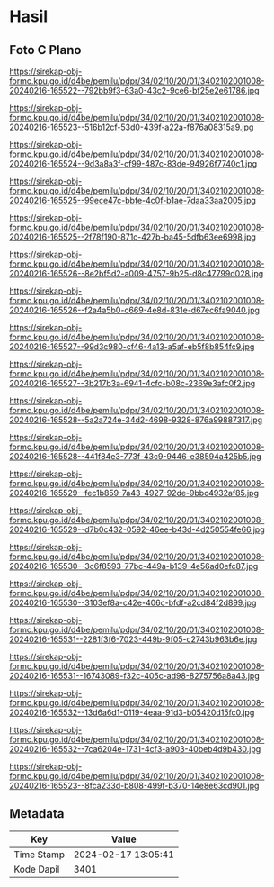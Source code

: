 # Hasil

## Foto C Plano

https://sirekap-obj-formc.kpu.go.id/d4be/pemilu/pdpr/34/02/10/20/01/3402102001008-20240216-165522--792bb9f3-63a0-43c2-9ce6-bf25e2e61786.jpg

https://sirekap-obj-formc.kpu.go.id/d4be/pemilu/pdpr/34/02/10/20/01/3402102001008-20240216-165523--516b12cf-53d0-439f-a22a-f876a08315a9.jpg

https://sirekap-obj-formc.kpu.go.id/d4be/pemilu/pdpr/34/02/10/20/01/3402102001008-20240216-165524--9d3a8a3f-cf99-487c-83de-94926f7740c1.jpg

https://sirekap-obj-formc.kpu.go.id/d4be/pemilu/pdpr/34/02/10/20/01/3402102001008-20240216-165525--99ece47c-bbfe-4c0f-b1ae-7daa33aa2005.jpg

https://sirekap-obj-formc.kpu.go.id/d4be/pemilu/pdpr/34/02/10/20/01/3402102001008-20240216-165525--2f78f190-871c-427b-ba45-5dfb63ee6998.jpg

https://sirekap-obj-formc.kpu.go.id/d4be/pemilu/pdpr/34/02/10/20/01/3402102001008-20240216-165526--8e2bf5d2-a009-4757-9b25-d8c47799d028.jpg

https://sirekap-obj-formc.kpu.go.id/d4be/pemilu/pdpr/34/02/10/20/01/3402102001008-20240216-165526--f2a4a5b0-c669-4e8d-831e-d67ec6fa9040.jpg

https://sirekap-obj-formc.kpu.go.id/d4be/pemilu/pdpr/34/02/10/20/01/3402102001008-20240216-165527--99d3c980-cf46-4a13-a5af-eb5f8b854fc9.jpg

https://sirekap-obj-formc.kpu.go.id/d4be/pemilu/pdpr/34/02/10/20/01/3402102001008-20240216-165527--3b217b3a-6941-4cfc-b08c-2369e3afc0f2.jpg

https://sirekap-obj-formc.kpu.go.id/d4be/pemilu/pdpr/34/02/10/20/01/3402102001008-20240216-165528--5a2a724e-34d2-4698-9328-876a99887317.jpg

https://sirekap-obj-formc.kpu.go.id/d4be/pemilu/pdpr/34/02/10/20/01/3402102001008-20240216-165528--441f84e3-773f-43c9-9446-e38594a425b5.jpg

https://sirekap-obj-formc.kpu.go.id/d4be/pemilu/pdpr/34/02/10/20/01/3402102001008-20240216-165529--fec1b859-7a43-4927-92de-9bbc4932af85.jpg

https://sirekap-obj-formc.kpu.go.id/d4be/pemilu/pdpr/34/02/10/20/01/3402102001008-20240216-165529--d7b0c432-0592-46ee-b43d-4d250554fe66.jpg

https://sirekap-obj-formc.kpu.go.id/d4be/pemilu/pdpr/34/02/10/20/01/3402102001008-20240216-165530--3c6f8593-77bc-449a-b139-4e56ad0efc87.jpg

https://sirekap-obj-formc.kpu.go.id/d4be/pemilu/pdpr/34/02/10/20/01/3402102001008-20240216-165530--3103ef8a-c42e-406c-bfdf-a2cd84f2d899.jpg

https://sirekap-obj-formc.kpu.go.id/d4be/pemilu/pdpr/34/02/10/20/01/3402102001008-20240216-165531--2281f3f6-7023-449b-9f05-c2743b963b6e.jpg

https://sirekap-obj-formc.kpu.go.id/d4be/pemilu/pdpr/34/02/10/20/01/3402102001008-20240216-165531--16743089-f32c-405c-ad98-8275756a8a43.jpg

https://sirekap-obj-formc.kpu.go.id/d4be/pemilu/pdpr/34/02/10/20/01/3402102001008-20240216-165532--13d6a6d1-0119-4eaa-91d3-b05420d15fc0.jpg

https://sirekap-obj-formc.kpu.go.id/d4be/pemilu/pdpr/34/02/10/20/01/3402102001008-20240216-165532--7ca6204e-1731-4cf3-a903-40beb4d9b430.jpg

https://sirekap-obj-formc.kpu.go.id/d4be/pemilu/pdpr/34/02/10/20/01/3402102001008-20240216-165523--8fca233d-b808-499f-b370-14e8e63cd901.jpg


## Metadata

| Key        | Value               |
| ---------- | ------------------- |
| Time Stamp | 2024-02-17 13:05:41 |
| Kode Dapil | 3401                |



